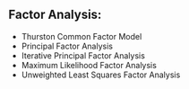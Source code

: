 

## Factor Analysis:

- Thurston Common Factor Model
- Principal Factor Analysis
- Iterative Principal Factor Analysis
- Maximum Likelihood Factor Analysis
- Unweighted Least Squares Factor Analysis
